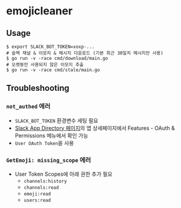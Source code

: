 # emojicleaner

## Usage

```shell
$ export SLACK_BOT_TOKEN=xoxp-...
# 슬랙 채널 & 이모지 & 메시지 다운로드 (기본 최근 30일치 메시지만 사용)
$ go run -v -race cmd/download/main.go
# 오랫동안 사용되지 않은 이모지 추출
$ go run -v -race cmd/stale/main.go
```

## Troubleshooting

### `not_authed` 에러

- `SLACK_BOT_TOKEN` 환경변수 세팅 필요
- [Slack App Directory 페이지](https://api.slack.com/apps)의 앱 상세페이지에서 Features - OAuth & Permissions 메뉴에서 확인 가능
- `User OAuth Token`을 사용

### `GetEmoji: missing_scope` 에러

- User Token Scopes에 아래 권한 추가 필요
  - `channels:history`
  - `channels:read`
  - `emoji:read`
  - `users:read`

